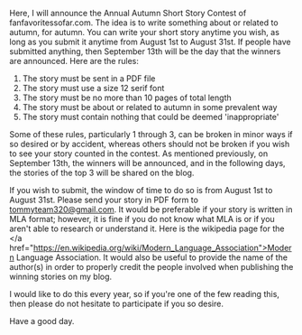 Here, I will announce the Annual Autumn Short Story Contest of fanfavoritessofar.com. The idea is to write something about or related to autumn, for autumn. You can write your short story anytime you wish, as long as you submit it anytime from August 1st to August 31st. If people have submitted anything, then September 13th will be the day that the winners are announced. Here are the rules:

1. The story must be sent in a PDF file
2. The story must use a size 12 serif font
3. The story must be no more than 10 pages of total length
4. The story must be about or related to autumn in some prevalent way
5. The story must contain nothing that could be deemed 'inappropriate'

Some of these rules, particularly 1 through 3, can be broken in minor ways if so desired or by accident, whereas others should not be broken if you wish to see your story counted in the contest. As mentioned previously, on September 13th, the winners will be announced, and in the following days, the stories of the top 3 will be shared on the blog.

If you wish to submit, the window of time to do so is from August 1st to August 31st. Please send your story in PDF form to tommyteam320@gmail.com. It would be preferable if your story is written in MLA format; however, it is fine if you do not know what MLA is or if you aren't able to research or understand it. Here is the wikipedia page for the </a href="https://en.wikipedia.org/wiki/Modern_Language_Association">Modern Language Association</a>. It would also be useful to provide the name of the author(s) in order to properly credit the people involved when publishing the winning stories on my blog.

I would like to do this every year, so if you're one of the few reading this, then please do not hesitate to participate if you so desire.

Have a good day.
